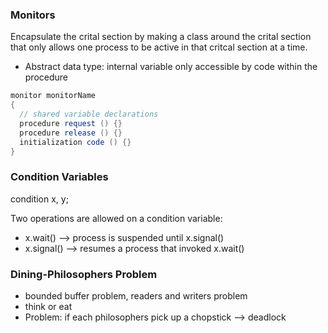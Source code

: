 ### Monitors
Encapsulate the crital section by making a class around the crital section that only allows one process to be active in that critcal section at a time. 
- Abstract data type: internal variable only accessible by code within the procedure

```java
monitor monitorName
{
  // shared variable declarations
  procedure request () {}
  procedure release () {}
  initialization code () {}
}
```

### Condition Variables
condition x, y;

Two operations are allowed on a condition variable:
- x.wait() --> process is suspended until x.signal()
- x.signal() --> resumes a process that invoked x.wait()

### Dining-Philosophers Problem
- bounded buffer problem, readers and writers problem 
- think or eat
- Problem: if each philosophers pick up a chopstick --> deadlock 
